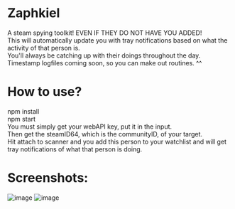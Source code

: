 # Zaphkiel
A steam spying toolkit! EVEN IF THEY DO NOT HAVE YOU ADDED! <br />
This will automatically update you with tray notifications based on what the activity of that person is. <br />
You'll always be catching up with their doings throughout the day. Timestamp logfiles coming soon, so you can make out routines. ^^
# How to use?
npm install<br />
npm start<br />
You must simply get your webAPI key, put it in the input.<br />
Then get the steamID64, which is the communityID, of your target.<br />
Hit attach to scanner and you add this person to your watchlist and will get tray notifications of what that person is doing.<br />
# Screenshots:
![image](https://user-images.githubusercontent.com/120185445/236691331-1dbc9000-7754-4d1b-8b86-bff587be5694.png)
![image](https://user-images.githubusercontent.com/120185445/236846384-8619d1ce-4b85-4bc9-8ea2-b0ee1dd18c1f.png)


